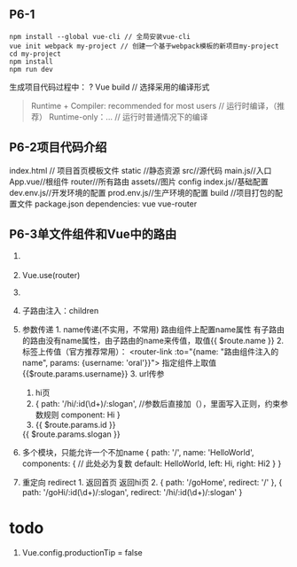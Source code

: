## P6-1
```
npm install --global vue-cli // 全局安装vue-cli
vue init webpack my-project // 创建一个基于webpack模板的新项目my-project
cd my-project
npm install
npm run dev
```
生成项目代码过程中：
? Vue build // 选择采用的编译形式
> Runtime + Compiler: recommended for most users // 运行时编译，（推荐）
  Runtime-only：... // 运行时普通情况下的编译

## P6-2项目代码介绍
  index.html // 项目首页模板文件
  static //静态资源
  src//源代码
    main.js//入口
    App.vue//根组件
    router//所有路由
    assets//图片
  config
    index.js//基础配置
    dev.env.js//开发环境的配置
    prod.env.js//生产环境的配置
  build //项目打包的配置文件
  package.json
    dependencies: vue vue-router
## P6-3单文件组件和Vue中的路由
  1. <router-link to=""></router-link>
  2. Vue.use(router)
  3. <router-view/>
  4. 子路由注入：children
  5. 参数传递
    1. name传递(不实用，不常用)
        路由组件上配置name属性
        有子路由的路由没有name属性，由子路由的name来传值，取值{{ $route.name }}
    2. <router-link to="">标签上传值（官方推荐常用）：
      <router-link :to="{name: "路由组件注入的name", params: {username: 'oral'}}">
      指定组件上取值{{$route.params.username}}
    3. url传参
      1. <router-link to='/hi/123/do my best'>hi页</router-link>
      2. {
          path: '/hi/:id(\\d+)/:slogan', //参数后直接加（），里面写入正则，约束参数规则
          component: Hi
        }
      3. <div>{{ $route.params.id }}</div>
        <div>{{ $route.params.slogan }}</div>

  6. 多个模块<router-view/>，只能允许一个不加name
    <router-view/>
    <router-view name='left'/>
    <router-view name='right'/>
    {
      path: '/',
      name: 'HelloWorld',
      components: {  // 此处必为复数
        default: HelloWorld,
        left: Hi,
        right: Hi2
      }
    }
  7. 重定向 redirect
    1. <router-link to='/goHome'>返回首页</router-link>
      <router-link to='/goHi/456/never give up, fight!'>返回hi页</router-link>
    2. {
        path: '/goHome',
        redirect: '/'
      }, {
        path: '/goHi/:id(\\d+)/:slogan',
        redirect: '/hi/:id(\\d+)/:slogan'
      }




# todo
1. Vue.config.productionTip = false












